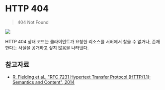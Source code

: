 # HTTP 404

> 404 Not Found

![](https://http.cat/404)

HTTP 404 상태 코드는 클라이언트가 요청한 리소스를 서버에서 찾을 수 없거나, 존재한다는 사실을 공개하고 싶지 않음을 나타낸다.

## 참고자료

- [R. Fielding et al., "RFC 7231 Hypertext Transfer Protocol (HTTP/1.1): Semantics and Content", 2014](https://datatracker.ietf.org/doc/html/rfc7231#section-6.5.4)
